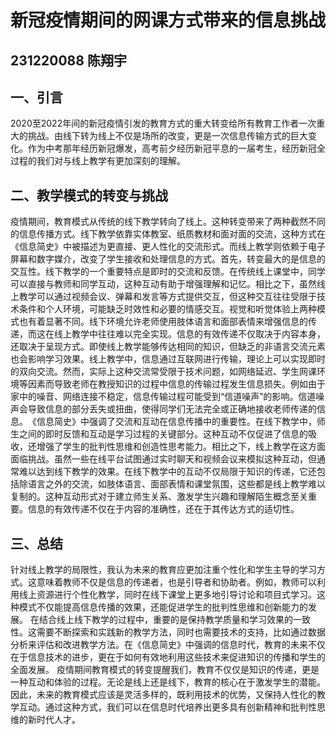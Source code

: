 # 新冠疫情期间的网课方式带来的信息挑战
## 231220088 陈翔宇

## 一、引言

​	2020至2022年间的新冠疫情引发的教育方式的重大转变给所有教育工作者一次重大的挑战。由线下转为线上不仅是场所的改变，更是一次信息传输方式的巨大变化。作为中考那年经历新冠爆发，高考前夕经历新冠平息的一届考生，经历新冠全过程的我们对与线上教学有更加深刻的理解。

## 二、教学模式的转变与挑战

​	疫情期间，教育模式从传统的线下教学转向了线上。这种转变带来了两种截然不同的信息传播方式。线下教学依靠实体教室、纸质教材和面对面的交流，这种方式在《信息简史》中被描述为更直接、更人性化的交流形式。而线上教学则依赖于电子屏幕和数字媒介，改变了学生接收和处理信息的方式。首先，转变最大的是信息的交互性。线下教学的一个重要特点是即时的交流和反馈。在传统线上课堂中，同学可以直接与教师和同学互动，这种互动有助于增强理解和记忆。相比之下，虽然线上教学可以通过视频会议、弹幕和发言等方式提供交互，但这种交互往往受限于技术条件和个人环境，可能缺乏时效性和必要的情感交互。视觉和听觉体验上两种模式也有着显著不同。线下环境允许老师使用肢体语言和面部表情来增强信息的传递，而这在线上教学中往往难以完全实现。信息的有效传递不仅取决于内容本身，还取决于呈现方式。即使线上教学能够传达相同的知识，但缺乏的非语言交流元素也会影响学习效果。线上教学中，信息通过互联网进行传输，理论上可以实现即时的双向交流。然而，实际上这种交流常受限于技术问题，如网络延迟、学生网课环境等因素而导致老师在教授知识的过程中信息的传输过程发生信息损失。例如由于家中的噪音、网络连接不稳定，信息传输过程可能受到“信道噪声”的影响。信道噪声会导致信息的部分丢失或扭曲，使得同学们无法完全或正确地接收老师传递的信息。
​	《信息简史》中强调了交流和互动在信息传播中的重要性。在线下教学中，师生之间的即时反馈和互动是学习过程的关键部分。这种互动不仅促进了信息的吸收，还增强了学生的批判性思维和创造性思考能力。相比之下，线上教学在这方面面临挑战。虽然一些在线平台试图通过实时聊天和视频会议来模拟这种互动，但通常难以达到线下教学的效果。
​	在线下教学中的互动不仅局限于知识的传递，它还包括除语言之外的交流，如肢体语言、面部表情和课堂氛围，这些都是线上教学难以复制的。这种互动形式对于建立师生关系、激发学生兴趣和理解陌生概念至关重要。信息的有效传递不仅在于内容的准确性，还在于其传达方式的适切性。

## 三、总结

​	针对线上教学的局限性，我认为未来的教育应更加注重个性化和学生主导的学习方式。这意味着教师不仅是信息的传递者，也是引导者和协助者。例如，教师可以利用线上资源进行个性化教学，同时在线下课堂上更多地引导讨论和项目式学习。这种模式不仅能提高信息传播的效果，还能促进学生的批判性思维和创新能力的发展。 在结合线上线下教学的过程中，重要的是保持教学质量和学习效果的一致性。这需要不断探索和实践新的教学方法，同时也需要技术的支持，比如通过数据分析来评估和改进教学方法。在《信息简史》中强调的信息时代，教育的未来不仅在于信息技术的进步，更在于如何有效地利用这些技术来促进知识的传播和学生的全面发展。 疫情期间教育模式的转变提醒我们，教育不仅仅是知识的传递，更是一种互动和体验的过程。无论是线上还是线下，教育的核心在于激发学生的潜能。因此，未来的教育模式应该是灵活多样的，既利用技术的优势，又保持人性化的教学互动。通过这种方式，我们可以在信息时代培养出更多具有创新精神和批判性思维的新时代人才。
